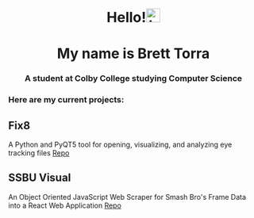 <h1 align="center">Hello!<img src="https://user-images.githubusercontent.com/1303154/88677602-1635ba80-d120-11ea-84d8-d263ba5fc3c0.gif" width="28px" height="28px" alt="hi"></h1>
<h1 align="center">My name is Brett Torra</h1>
<h3 align="center">A student at Colby College studying Computer Science</h3>



### Here are my current projects:

## Fix8
A Python and PyQT5 tool for opening, visualizing, and analyzing eye tracking files [Repo](https://github.com/nalmadi/fix8)

## SSBU Visual
An Object Oriented JavaScript Web Scraper for Smash Bro's Frame Data into a React Web Application [Repo](https://github.com/brettm13/SSBU-Visual)
